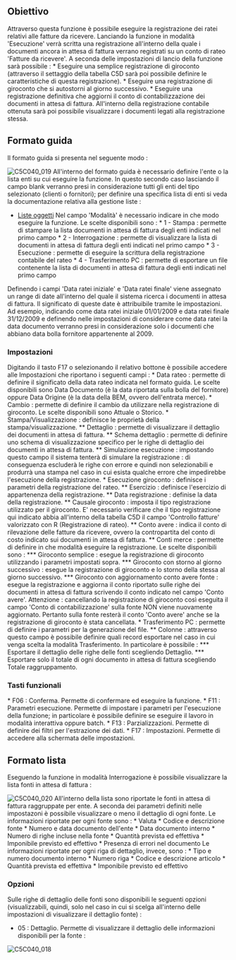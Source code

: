 ## Obiettivo
Attraverso questa funzione è possibile eseguire la registrazione dei ratei relativi alle fatture da ricevere.
Lanciando la funzione in modalità 'Esecuzione' verrà scritta una registrazione all'interno della quale i documenti ancora in attesa di fattura verrano registrati su un conto di rateo 'Fatture da ricevere'. A seconda delle impostazioni di lancio della funzione sarà possibile : 
 \* Eseguire una semplice registrazione di giroconto (attraverso il settaggio della tabella C5D sarà poi possibile definire le caratteristiche di questa registrazione).
 \* Eseguire una registrazione di giroconto che si autostorni al giorno successivo.
 \* Eseguire una registrazione definitiva che aggiorni il conto di contabilizzazione dei documenti in attesa di fattura.
All'interno della registrazione contabile ottenuta sarà poi possibile visualizzare i documenti legati alla registrazione stessa.

## Formato guida
Il formato guida si presenta nel seguente modo : 

![C5C040_019](http://doc.smeup.com/immagini/MBDOC_OGG-P_C5NOYI0/C5C040_019.png)
All'interno del formato guida è necessario definire l'ente o la lista enti su cui eseguire la funzione. In questo secondo caso lasciando il campo blank verranno presi in considerazione tutti gli enti del tipo selezionato (clienti o fornitori); per definire una specifica lista di enti si veda la documentazione relativa alla gestione liste : 
- [Liste oggetti](Sorgenti/DOC_OPE/TA/B£AMO/B£_LIS)
Nel campo 'Modalità' è necessario indicare in che modo eseguire la funzione.
Le scelte disponibili sono : 
 \* 1 - Stampa :  permette di stampare la lista documenti in attesa di fattura degli enti indicati nel primo campo
 \* 2 - Interrogazione :  permette di visualizzare la lista di documenti in attesa di fattura degli enti indicati nel primo campo
 \* 3 - Esecuzione :  permette di eseguire la scrittura della registrazione contabile del rateo
 \* 4 - Trasferimento PC :  permette di esportare un file contenente la lista di documenti in attesa di fattura degli enti indicati nel primo campo

Definendo i campi 'Data ratei iniziale' e 'Data ratei finale' viene assegnato un range di date all'interno del quale il sistema ricerca i documenti in attesa di fattura. Il significato di queste date è attribuibile tramite le impostazioni. Ad esempio, indicando come data ratei iniziale 01/01/2009 e data ratei finale 31/12/2009 e definendo nelle impostazioni di considerare come data ratei la data documento verranno presi in considerazione solo i documenti che abbiano data bolla fornitore appartenente al 2009.

### Impostazioni
Digitando il tasto F17 o selezionando il relativo bottone è possibile accedere alle Impostazioni che riportano i seguenti campi : 
 \* Data rateo :  permette di definire il significato della data rateo indicata nel formato guida. Le scelte disponibili sono Data Documento (è la data riportata sulla bolla del fornitore) oppure Data Origine (è la data della BEM, ovvero dell'entrata merce).
 \* Cambio :  permette di definire il cambio da utilizzare nella registrazione di giroconto. Le scelte disponibili sono Attuale o Storico.
 \* Stampa/Visualizzazione :  definisce le proprietà della stampa/visualizzazione.
 \*\* Dettaglio :  permette di visualizzare il dettaglio dei documenti in attesa di fattura.
 \*\* Schema dettaglio :  permette di definire uno schema di visualizzazione specifico per le righe di dettaglio dei documenti in attesa di fattura.
 \*\* Simulazione esecuzione :  impostando questo campo il sistema tenterà di simulare la registrazione :  di conseguenza escluderà le righe con errore e quindi non selezionabili e produrrà una stampa nel caso in cui esista qualche errore che impedirebbe l'esecuzione della registrazione.
 \* Esecuzione giroconto :  definisce i parametri della registrazione del rateo.
 \*\* Esercizio :  definisce l'esercizio di appartenenza della registrazione.
 \*\* Data registrazione :  definise la data della registrazione.
 \*\* Causale giroconto :  imposta il tipo registrazione utilizzato per il giroconto. E' necessario verificare che il tipo registrazione qui indicato abbia all'interno della tabella C5D il campo 'Controllo fatture' valorizzato con R (Registrazione di rateo).
 \*\* Conto avere :  indica il conto di rilevazione delle fatture da ricevere, ovvero la contropartita del conto di costo indicato sui documenti in attesa di fattura.
 \*\* Conti merce :  permette di definire in che modalità eseguire la registrazione. Le scelte disponibili sono : 
 \*\*\* Giroconto semplice :  esegue la registrazione di giroconto utilizzando i parametri impostati sopra.
 \*\*\* Giroconto con storno al giorno successivo :  esegue la registrazione di giroconto e lo storno della stessa al giorno successivo.
 \*\*\* Giroconto con aggiornamento conto avere fonte :  esegue la registrazione e aggiorna il conto riportato sulle righe dei documenti in attesa di fattura scrivendo il conto indicato nel campo 'Conto avere'. Attenzione :  cancellando la registrazione di giroconto così eseguita il campo 'Conto di contabilizzazione' sulla fonte NON viene nuovamente aggiornato. Pertanto sulla fonte resterà il conto 'Conto avere' anche se la registrazione di giroconto è stata cancellata.
 \* Trasferimento PC :  permette di definire i parametri per la generazione del file.
 \*\* Colonne :  attraverso questo campo è possibile definire quali record esportare nel caso in cui venga scelta la modalità Trasferimento. In particolare è possibile : 
 \*\*\* Esportare il dettaglio delle righe delle fonti scegliendo Dettaglio.
 \*\*\* Esportare solo il totale di ogni documento in attesa di fattura scegliendo Totale raggruppamento.

### Tasti funzionali
 \* F06 :  Conferma. Permette di confermare ed eseguire la funzione.
 \* F11 :  Parametri esecuzione. Permette di impostare i parametri per l'esecuzione della funzione; in particolare è possibile definire se eseguire il lavoro in modalità interattiva oppure batch.
 \* F13 :  Parzializzazioni. Permette di definire dei filtri per l'estrazione dei dati.
 \* F17 :  Impostazioni. Permette di accedere alla schermata delle impostazioni.

## Formato lista
Eseguendo la funzione in modalità Interrogazione è possibile visualizzare la lista fonti in attesa di fattura : 

![C5C040_020](http://doc.smeup.com/immagini/MBDOC_OGG-P_C5NOYI0/C5C040_020.png)
All'interno della lista sono riportate le fonti in attesa di fattura raggruppate per ente. A seconda dei parametri definiti nelle impostazoni è possibile visualizzare o meno il dettaglio di ogni fonte.
Le informazioni riportate per ogni fonte sono : 
 \* Valuta
 \* Codice e descrizione fonte
 \* Numero e data documento dell'ente
 \* Data documento interno
 \* Numero di righe incluse nella fonte
 \* Quantità prevista ed effettiva
 \* Imponibile previsto ed effettivo
 \* Presenza di errori nel documento
Le informazioni riportate per ogni riga di dettaglio, invece, sono : 
 \* Tipo e numero documento interno
 \* Numero riga
 \* Codice e descrizione articolo
 \* Quantità prevista ed effettiva
 \* Imponibile previsto ed effettivo

### Opzioni
Sulle righe di dettaglio delle fonti sono disponibili le seguenti opzioni (visualizzabili, quindi, solo nel caso in cui si scelga all'interno delle impostazioni di visualizzare il dettaglio fonte) : 

- 05 :  Dettaglio. Permette di visualizzare il dettaglio delle informazioni disponibili per la fonte : 

![C5C040_018](http://doc.smeup.com/immagini/MBDOC_OGG-P_C5NOYI0/C5C040_018.png)